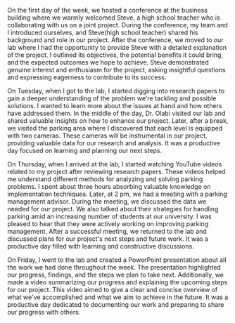On the first day of the week, we hosted a conference at the business building where we warmly welcomed Steve, a high school teacher who is collaborating with us on a joint project. During the conference, my team and I introduced ourselves, and Steve(high school teacher) shared his background and role in our project. After the conference, we moved to our lab where I had the opportunity to provide Steve with a detailed explanation of the project. I outlined its objectives, the potential benefits it could bring, and the expected outcomes we hope to achieve. Steve demonstrated genuine interest and enthusiasm for the project, asking insightful questions and expressing eagerness to contribute to its success.

On Tuesday, when I got to the lab, I started digging into research papers to gain a deeper understanding of the problem we're tackling and possible solutions. I wanted to learn more about the issues at hand and how others have addressed them. In the middle of the day, Dr. Olabi visited our lab and shared valuable insights on how to enhance our project. Later, after a break, we visited the parking area where I discovered that each level is equipped with two cameras. These cameras will be instrumental in our project, providing valuable data for our research and analysis. It was a productive day focused on learning and planning our next steps.

On Thursday, when I arrived at the lab, I started watching YouTube videos related to my project after reviewing research papers. These videos helped me understand different methods for analyzing and solving parking problems. I spent about three hours absorbing valuable knowledge on implementation techniques. Later, at 2 pm, we had a meeting with a parking management advisor. During the meeting, we discussed the data we needed for our project. We also talked about their strategies for handling parking amid an increasing number of students at our university. I was pleased to hear that they were actively working on improving parking management. After a successful meeting, we returned to the lab and discussed plans for our project's next steps and future work. It was a productive day filled with learning and constructive discussions.

On Friday, I went to the lab and created a PowerPoint presentation about all the work we had done throughout the week. The presentation highlighted our progress, findings, and the steps we plan to take next. Additionally, we made a video summarizing our progress and explaining the upcoming steps for our project. This video aimed to give a clear and concise overview of what we've accomplished and what we aim to achieve in the future. It was a productive day dedicated to documenting our work and preparing to share our progress with others.
